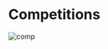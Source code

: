 # Competitions
![comp](https://user-images.githubusercontent.com/54852796/127167506-bc232860-6133-4f21-83dd-cbec1d3320ff.png)
